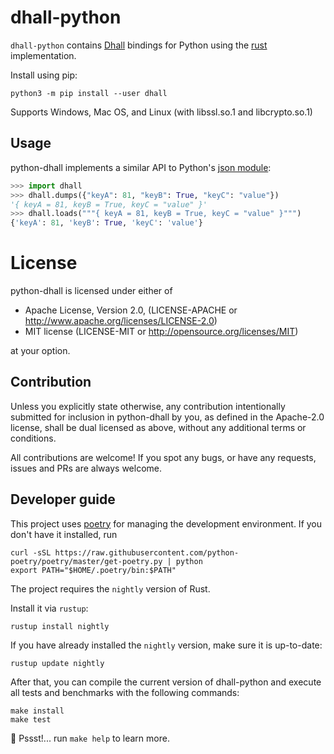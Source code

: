 # dhall-python

`dhall-python` contains [Dhall][dhall-lang] bindings for Python using the [rust][dhall-rust] implementation.

Install using pip:

```shell
python3 -m pip install --user dhall
```

Supports Windows, Mac OS, and Linux (with libssl.so.1 and libcrypto.so.1)

## Usage

python-dhall implements a similar API to Python's [json
module](https://docs.python.org/3/library/json.html):

```python
>>> import dhall
>>> dhall.dumps({"keyA": 81, "keyB": True, "keyC": "value"})
'{ keyA = 81, keyB = True, keyC = "value" }'
>>> dhall.loads("""{ keyA = 81, keyB = True, keyC = "value" }""")
{'keyA': 81, 'keyB': True, 'keyC': 'value'}
```

# License

python-dhall is licensed under either of

- Apache License, Version 2.0, (LICENSE-APACHE or
  http://www.apache.org/licenses/LICENSE-2.0)
- MIT license (LICENSE-MIT or http://opensource.org/licenses/MIT)

at your option.

## Contribution

Unless you explicitly state otherwise, any contribution intentionally submitted
for inclusion in python-dhall by you, as defined in the Apache-2.0 license, shall
be dual licensed as above, without any additional terms or conditions.

All contributions are welcome! If you spot any bugs, or have any requests, 
issues and PRs are always welcome.

## Developer guide

This project uses [poetry](https://python-poetry.org/docs/) for managing the development environment. If you don't have it installed, run

```
curl -sSL https://raw.githubusercontent.com/python-poetry/poetry/master/get-poetry.py | python
export PATH="$HOME/.poetry/bin:$PATH"
```

The project requires the `nightly` version of Rust.

Install it via `rustup`:

```
rustup install nightly
```

If you have already installed the `nightly` version, make sure it is up-to-date:

```
rustup update nightly
```

After that, you can compile the current version of dhall-python and execute all tests and benchmarks with the following commands:

```
make install
make test
```

🤫 Pssst!... run `make help` to learn more.


[dhall-rust]: https://github.com/Nadrieril/dhall-rust
[dhall-lang]: https://dhall-lang.org
